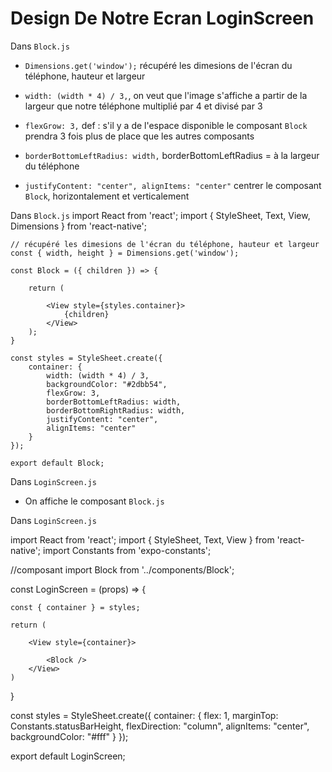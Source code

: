 # Design De Notre Ecran LoginScreen

Dans `Block.js`

- `Dimensions.get('window');` récupéré les dimesions de l'écran du téléphone, hauteur et largeur

- `width: (width * 4) / 3,`, on veut que l'image s'affiche a partir de la largeur que notre téléphone multiplié par 4 et divisé par 3

- `flexGrow: 3,` def : s'il y a de l'espace disponible le composant `Block` prendra 3 fois plus de place que les autres composants

- `borderBottomLeftRadius: width,` borderBottomLeftRadius = à la largeur du téléphone

- `justifyContent: "center", alignItems: "center"` centrer le composant `Block`, horizontalement et verticalement

Dans `Block.js`
    import React from 'react';
    import { StyleSheet, Text, View, Dimensions } from 'react-native';

    // récupéré les dimesions de l'écran du téléphone, hauteur et largeur
    const { width, height } = Dimensions.get('window');

    const Block = ({ children }) => {

        return (

            <View style={styles.container}>
                {children}
            </View>
        );
    }

    const styles = StyleSheet.create({
        container: {
            width: (width * 4) / 3,
            backgroundColor: "#2dbb54",
            flexGrow: 3,
            borderBottomLeftRadius: width,
            borderBottomRightRadius: width,
            justifyContent: "center",
            alignItems: "center"
        }
    });

    export default Block;


Dans `LoginScreen.js`

- On affiche le composant `Block.js`

Dans `LoginScreen.js`

import React from 'react';
import { StyleSheet, Text, View } from 'react-native';
import Constants from 'expo-constants';

//composant
import Block from '../components/Block';

const LoginScreen = (props) => {

    const { container } = styles;

    return (

        <View style={container}>

            <Block />
        </View>
    )
}

const styles = StyleSheet.create({
    container: {
        flex: 1,
        marginTop: Constants.statusBarHeight,
        flexDirection: "column",
        alignItems: "center",
        backgroundColor: "#fff"
    }
});

export default LoginScreen;